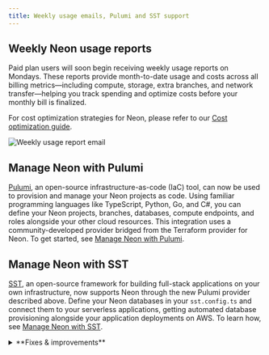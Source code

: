 ```yaml
---
title: Weekly usage emails, Pulumi and SST support
---
```


## Weekly Neon usage reports

Paid plan users will soon begin receiving weekly usage reports on Mondays. These reports provide month-to-date usage and costs across all billing metrics—including compute, storage, extra branches, and network transfer—helping you track spending and optimize costs before your monthly bill is finalized.

For cost optimization strategies for Neon, please refer to our [Cost optimization guide](/docs/introduction/cost-optimization).

![Weekly usage report email](/docs/changelog/weekly_usage_report.png)

## Manage Neon with Pulumi

[Pulumi](https://www.pulumi.com), an open-source infrastructure-as-code (IaC) tool, can now be used to provision and manage your Neon projects as code. Using familiar programming languages like TypeScript, Python, Go, and C#, you can define your Neon projects, branches, databases, compute endpoints, and roles alongside your other cloud resources. This integration uses a community-developed provider bridged from the Terraform provider for Neon. To get started, see [Manage Neon with Pulumi](/guides/neon-pulumi).

## Manage Neon with SST

[SST](https://sst.dev/), an open-source framework for building full-stack applications on your own infrastructure, now supports Neon through the new Pulumi provider described above. Define your Neon databases in your `sst.config.ts` and connect them to your serverless applications, getting automated database provisioning alongside your application deployments on AWS. To learn how, see [Manage Neon with SST](/guides/neon-sst).

<details>
<summary>**Fixes & improvements**</summary>

- **Neon CLI**
  - We updated the Neon CLI to version 2.15.1, which adds support for numeric characters in parent branch names and fixes CSRF authentication errors experienced by some users. To upgrade your Neon CLI version, please refer to our [upgrade instructions](https://neon.com/docs/reference/cli-install#upgrade).
- **Neon API**
  - Fixed an issue where database rename requests through the [Update branch](https://api-docs.neon.tech/reference/updateprojectbranchdatabase) endpoint could fail with a `could not configure compute node` error when the target database had active connections. The database rename operation now drops existing connections to the database before renaming, which allows rename requests to complete successfully.
- **Postgres extensions**
  - We've added support for [pgvector](/docs/extensions/pgvector) v0.8.1 on Postgres 18. This new version of `pgvector` adds support for Postgres 18 and improves `binary_quantize` function performance.
  - The `neon` Postgres extension, which provides functions and views for gathering Neon-specific metrics, has been updated to version 1.9. To learn more about this extension, see [The neon extension](/docs/extensions/neon).
- **Neon Console**
  - Fixed an issue that prevented creating Postgres 18 projects in HIPAA-enabled organizations. Note that HIPAA cannot be enabled on Postgres 18 projects, as Postgres 18 is currently in preview.
- **Snapshot restore**
  - The [multi-step snapshot restore](/docs/guides/backup-restore#multi-step-restore) flow now includes **Restored to** and **Restored from** fields that show the target date/time and source snapshot for the restore operation. At the end of the restore flow, a **Go to branch** button lets you navigate directly to the backup branch created by the restore operation.

</details>
